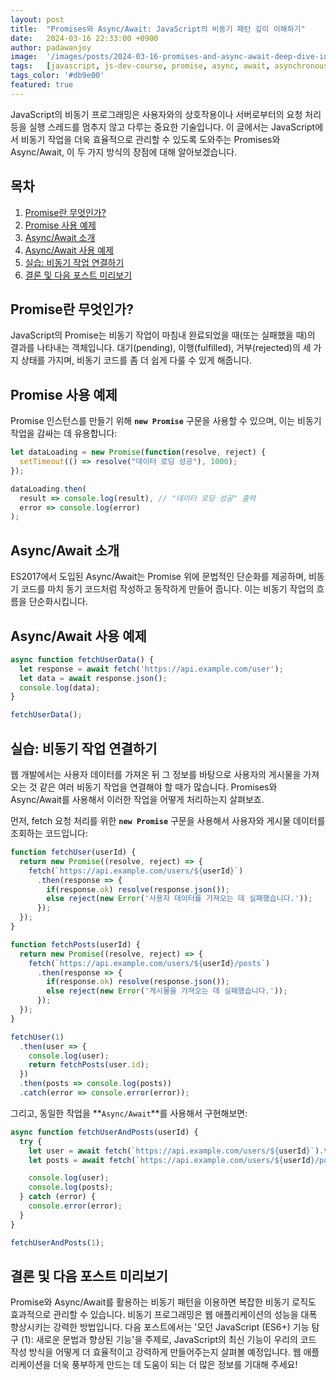 ```yaml
---
layout: post
title:  "Promises와 Async/Await: JavaScript의 비동기 패턴 깊이 이해하기"
date:   2024-03-16 22:33:00 +0900
author: padawanjoy
image:  '/images/posts/2024-03-16-promises-and-async-await-deep-dive-into-javascript- asynchronous-patterns/01.webp'
tags:   [javascript, js-dev-course, promise, async, await, asynchronous]
tags_color: '#db9e00'
featured: true
---
```

JavaScript의 비동기 프로그래밍은 사용자와의 상호작용이나 서버로부터의 요청 처리 등을 실행 스레드를 멈추지 않고 다루는 중요한 기술입니다. 이 글에서는 JavaScript에서 비동기 작업을 더욱 효율적으로 관리할 수 있도록 도와주는 Promises와 Async/Await, 이 두 가지 방식의 장점에 대해 알아보겠습니다.

## 목차
1. [Promise란 무엇인가?](#Promise란-무엇인가)
2. [Promise 사용 예제](#Promise-사용-예제)
3. [Async/Await 소개](#AsyncAwait-소개)
4. [Async/Await 사용 예제](#AsyncAwait-사용-예제)
5. [실습: 비동기 작업 연결하기](#실습-비동기-작업-연결하기)
6. [결론 및 다음 포스트 미리보기](#결론-및-다음-포스트-미리보기)

## Promise란 무엇인가?
JavaScript의 Promise는 비동기 작업이 마침내 완료되었을 때(또는 실패했을 때)의 결과를 나타내는 객체입니다. 대기(pending), 이행(fulfilled), 거부(rejected)의 세 가지 상태를 가지며, 비동기 코드를 좀 더 쉽게 다룰 수 있게 해줍니다.

## Promise 사용 예제
Promise 인스턴스를 만들기 위해 **`new Promise`** 구문을 사용할 수 있으며, 이는 비동기 작업을 감싸는 데 유용합니다:

```javascript
let dataLoading = new Promise(function(resolve, reject) {
  setTimeout(() => resolve("데이터 로딩 성공"), 1000);
});

dataLoading.then(
  result => console.log(result), // "데이터 로딩 성공" 출력
  error => console.log(error)
);
```

## Async/Await 소개
ES2017에서 도입된 Async/Await는 Promise 위에 문법적인 단순화를 제공하며, 비동기 코드를 마치 동기 코드처럼 작성하고 동작하게 만들어 줍니다. 이는 비동기 작업의 흐름을 단순화시킵니다.

## Async/Await 사용 예제

```javascript
async function fetchUserData() {
  let response = await fetch('https://api.example.com/user');
  let data = await response.json();
  console.log(data);
}

fetchUserData();
```

## 실습: 비동기 작업 연결하기
웹 개발에서는 사용자 데이터를 가져온 뒤 그 정보를 바탕으로 사용자의 게시물을 가져오는 것 같은 여러 비동기 작업을 연결해야 할 때가 많습니다. Promises와 Async/Await를 사용해서 이러한 작업을 어떻게 처리하는지 살펴보죠.

먼저, fetch 요청 처리를 위한 **`new Promise`** 구문을 사용해서 사용자와 게시물 데이터를 조회하는 코드입니다:

```javascript
function fetchUser(userId) {
  return new Promise((resolve, reject) => {
    fetch(`https://api.example.com/users/${userId}`)
      .then(response => {
        if(response.ok) resolve(response.json());
        else reject(new Error('사용자 데이터를 가져오는 데 실패했습니다.'));
      });
  });
}

function fetchPosts(userId) {
  return new Promise((resolve, reject) => {
    fetch(`https://api.example.com/users/${userId}/posts`)
      .then(response => {
        if(response.ok) resolve(response.json());
        else reject(new Error('게시물을 가져오는 데 실패했습니다.'));
      });
  });
}

fetchUser(1)
  .then(user => {
    console.log(user);
    return fetchPosts(user.id);
  })
  .then(posts => console.log(posts))
  .catch(error => console.error(error));
```

그리고, 동일한 작업을 **`Async/Await`**를 사용해서 구현해보면:

```javascript
async function fetchUserAndPosts(userId) {
  try {
    let user = await fetch(`https://api.example.com/users/${userId}`).then(response => response.json());
    let posts = await fetch(`https://api.example.com/users/${userId}/posts`).then(response => response.json());

    console.log(user);
    console.log(posts);
  } catch (error) {
    console.error(error);
  }
}

fetchUserAndPosts(1);
```

## 결론 및 다음 포스트 미리보기
Promise와 Async/Await를 활용하는 비동기 패턴을 이용하면 복잡한 비동기 로직도 효과적으로 관리할 수 있습니다. 비동기 프로그래밍은 웹 애플리케이션의 성능을 대폭 향상시키는 강력한 방법입니다. 다음 포스트에서는 '모던 JavaScript (ES6+) 기능 탐구 (1): 새로운 문법과 향상된 기능'을 주제로, JavaScript의 최신 기능이 우리의 코드 작성 방식을 어떻게 더 효율적이고 강력하게 만들어주는지 살펴볼 예정입니다. 웹 애플리케이션을 더욱 풍부하게 만드는 데 도움이 되는 더 많은 정보를 기대해 주세요!